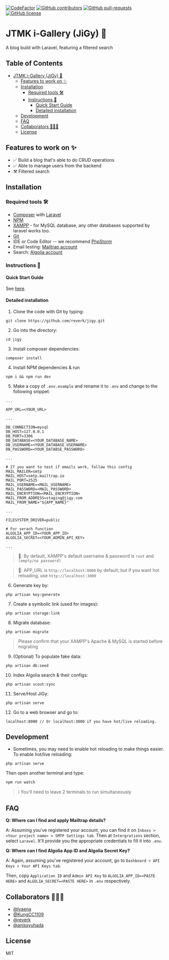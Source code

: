 [![CodeFactor](https://www.codefactor.io/repository/github/reverk/jigy/badge?s=847bf4cb63b064746b985ebb0f3685144aa1d43c)](https://www.codefactor.io/repository/github/reverk/jigy)
[![GitHub contributors](https://img.shields.io/github/contributors/Naereen/StrapDown.js.svg)](https://gitHub.com/reverk/jigy/graphs/contributors/)
[![GitHub pull-requests](https://img.shields.io/github/issues-pr/Naereen/StrapDown.js.svg)](https://gitHub.com/reverk/jigy/pull/)
[![GitHub license](https://img.shields.io/github/license/Naereen/StrapDown.js.svg)](https://github.com/reverk/jigy/blob/master/LICENSE)


# JTMK i-Gallery (JiGy) 📑

A blog build with Laravel, featuring a filtered search

## Table of Contents
- [JTMK i-Gallery (JiGy) 📑](#jtmk-i-gallery-jigy-)
  * [Features to work on ✨](#features-to-work-on-)
  * [Installation](#installation)
    + [Required tools 🛠](#required-tools-)
    + [Instructions 📜](#instructions-)
      - [Quick Start Guide](#quick-start-guide)
      - [Detailed installation](#detailed-installation)
  * [Development](#development)
  * [FAQ](#faq)
  * [Collaborators 👨🏻‍💻](#collaborators-)
  * [License](#license)

## Features to work on ✨
- ✅ Build a blog that's able to do CRUD operations
- ✅ Able to manage users from the backend
- ⚒ Filtered search

## Installation
### **Required tools 🛠**
- [Composer](https://getcomposer.org/) with [Laravel](https://laravel.com/)
- [NPM](https://www.npmjs.com/get-npm)
- [XAMPP](https://www.apachefriends.org/index.html) - for MySQL database, any other databases supported by laravel works too.
- [Git](https://git-scm.com/)
- IDE or Code Editor -- we recommend [PhpStorm](https://www.jetbrains.com/phpstorm/)
- Email testing: [Mailtrap account](https://mailtrap.io/)
- Search: [Algolia account](https://www.algolia.com/)


### **Instructions 📜**
#### Quick Start Guide
See [here](https://github.com/reverk/jigy/blob/master/docs/QSG.md).
#### Detailed installation
1. Clone the code with Git by typing:
```
git clone https://github.com/reverk/jigy.git
```
2. Go into the directory:
```
cd jigy
```
3. Install composer dependencies:
```
composer install
```
4. Install NPM dependencies & run
```
npm i && npm run dev
```
5. Make a copy of `.env.example` and rename it to `.env` and change to the following snippet:
```
...

APP_URL=<YOUR_URL>

...

DB_CONNECTION=mysql
DB_HOST=127.0.0.1
DB_PORT=3306
DB_DATABASE=<YOUR_DATABASE_NAME>
DB_USERNAME=<YOUR_DATABASE_USERNAME>
DB_PASSWORD=<YOUR_DATABSE_PASSWORD>

...

# If you want to test if emails work, follow this config
MAIL_MAILER=smtp
MAIL_HOST=smtp.mailtrap.io
MAIL_PORT=2525
MAIL_USERNAME=<MAIL_USERNAME>
MAIL_PASSWORD=<MAIL_PASSWORD>
MAIL_ENCRYPTION=<MAIL_ENCRYPTION>
MAIL_FROM_ADDRESS=staging@jigy.com
MAIL_FROM_NAME="${APP_NAME}"

...

FILESYSTEM_DRIVER=public

# For serach function
ALGOLIA_APP_ID=<YOUR_APP_ID>
ALGOLIA_SECRET=<YOUR_ADMIN_API_KEY>

...
```
> 📝: By default, XAMPP's default username & password is `root` and `(empty/no password)`

> 📝: APP_URL is `http://localhost:8000` by default, but if you want hot reloading, use `http://localhost:3000`

6. Generate key by:
```
php artisan key:generate
```
7. Create a symbolic link (used for images): 
```
php artisan storage:link
```
8. Migrate database:
```
php artisan migrate
```
> Please confirm that your XAMPP's Apache & MySQL is started before migrating
9. (Optional) To populate fake data:
```
php artisan db:seed
```
10. Index Algolia search & their configs:
```
php artisan scout:sync
```
11. Serve/Host JiGy:
```
php artisan serve
```
12. Go to a web browser and go to:
```
localhost:8000 // Or localhost:3000 if you have hot/live reloading.
```

## Development
- Sometimes, you may need to enable hot reloading to make things easier. To enable hot/live reloading:
```
php artisan serve
```
Then open another terminal and type:
```
npm run watch
```
> ℹ You'll need to leave 2 terminals to run simultaneously   

## FAQ
**Q: Where can I find and apply Mailtrap details?**

A: Assuming you've registered your account, you can find it on `Inboxs > <Your project name> > SMTP Settings tab`. 
Then at `Intergrations` section, select `Laravel`. 
It'll provide you the appropriate credentials to fill it into `.env`.

**Q: Where can I find Algolia App ID and Algolia Secret Key?**

A: Again, assuming you've registered your account, go to `Dashboard > API Keys > Your API Keys tab`.

Then, copy `Application ID` and `Admin API Key` to `ALGOLIA_APP_ID=<PASTE HERE>` and `ALGOLIA_SECRET=<PASTE HERE>` in `.env` respectively.

## Collaborators 👨🏻‍💻
- [@lyaena](https://github.com/lyaena)
- [@KungCC1109](https://github.com/KungCC1109)
- [@reverk](https://github.com/reverk)
- [@anissyuhada](https://github.com/anissyuhada)

## License
MIT

